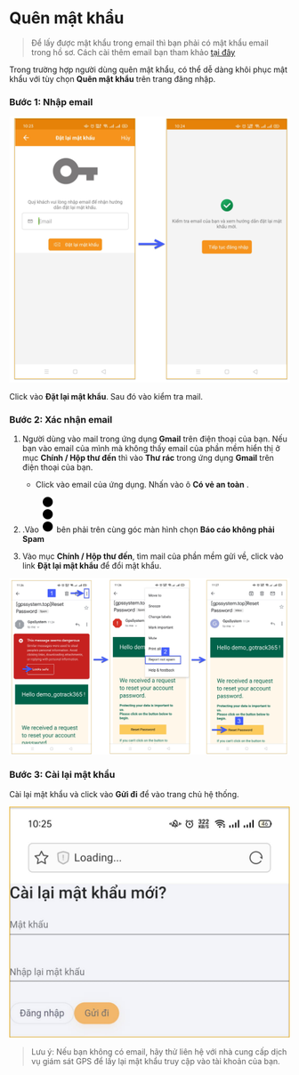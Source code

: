 
# Quên mật khẩu

> Để lấy được mật khẩu trong email thì bạn phải có mật khẩu email trong hồ sơ. Cách cài thêm email bạn tham khảo [tại đây](vi/modules/app-gotrack365/account-management/#email) <div id="email"> 


Trong trường hợp người dùng quên mật khẩu, có thể dễ dàng khôi phục mật khẩu với tùy chọn **Quên mật khẩu** trên trang đăng nhập. 

### Bước 1: Nhập email


<span class="icon-left5">![Interface Web](/docs/assets/images/web-interface/app-gotrack365/forget-pw.jpg) 

Click vào **Đặt lại mật khẩu**. Sau đó vào kiểm tra mail.

### Bước 2: Xác nhận email

1. Người dùng vào mail trong ứng dụng **Gmail** trên điện thoại của bạn.
Nếu bạn vào email của mình mà không thấy email của phần mềm hiển thị ở mục **Chính / Hộp thư đến** thì vào **Thư rác** trong ứng dụng **Gmail** trên điện thoại của bạn.
    * Click vào email của ứng dụng. Nhấn vào ô **Có vẻ an toàn** . 

2. .Vào  <span class="icon-left svg-filter-info">![Ok](/docs/assets/images/web-interface/icon/SVG/ellipsis-v.svg) bên phải trên cùng góc màn hình chọn **Báo cáo không phải Spam**

3. Vào mục **Chính / Hộp thư đến**, tìm mail của phần mềm gửi về, click vào link **Đặt lại mật khẩu** để đổi mật khẩu.

<span style="display:block;text-align:center">![Interface Web](/docs/assets/images/web-english/gotrack365-el/forgot-pw-3-365.jpg) 


### Bước 3: Cài lại mật khẩu
Cài lại mật khẩu và click vào **Gửi đi** để vào trang chủ hệ thống.

<span class="icon-left6">![Interface Web](/docs/assets/images/web-interface/app-gotrack365/reset-password-365.jpg) 

> Lưu ý: Nếu bạn không có  email, hãy thử liên hệ với nhà cung cấp dịch vụ giám sát GPS để lấy lại mật khẩu truy cập vào tài khoản của bạn.